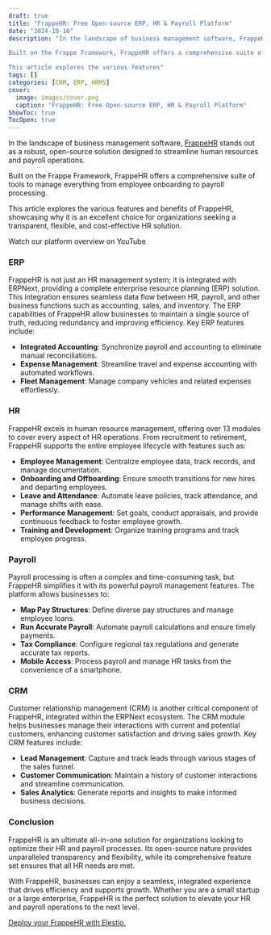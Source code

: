 ```yaml
---
draft: true
title: "FrappeHR: Free Open-source ERP, HR & Payroll Platform"
date: "2024-10-16"
description: "In the landscape of business management software, FrappeHR stands out as a robust, open-source solution designed to streamline human resources and payroll operations.

Built on the Frappe Framework, FrappeHR offers a comprehensive suite of tools to manage everything from employee onboarding to payroll processing.

This article explores the various features"
tags: []
categories: [CRM, ERP, HRMS]
cover:
  image: images/cover.png
  caption: "FrappeHR: Free Open-source ERP, HR & Payroll Platform"
ShowToc: true
TocOpen: true
---
```



In the landscape of business management software, [FrappeHR](https://elest.io/open-source/frappehr?ref=blog.elest.io) stands out as a robust, open\-source solution designed to streamline human resources and payroll operations. 

Built on the Frappe Framework, FrappeHR offers a comprehensive suite of tools to manage everything from employee onboarding to payroll processing. 

This article explores the various features and benefits of FrappeHR, showcasing why it is an excellent choice for organizations seeking a transparent, flexible, and cost\-effective HR solution.



Watch our platform overview on YouTube



### ERP

FrappeHR is not just an HR management system; it is integrated with ERPNext, providing a complete enterprise resource planning (ERP) solution. This integration ensures seamless data flow between HR, payroll, and other business functions such as accounting, sales, and inventory. The ERP capabilities of FrappeHR allow businesses to maintain a single source of truth, reducing redundancy and improving efficiency. Key ERP features include:

* **Integrated Accounting**: Synchronize payroll and accounting to eliminate manual reconciliations.
* **Expense Management**: Streamline travel and expense accounting with automated workflows.
* **Fleet Management**: Manage company vehicles and related expenses effortlessly.

### HR

FrappeHR excels in human resource management, offering over 13 modules to cover every aspect of HR operations. From recruitment to retirement, FrappeHR supports the entire employee lifecycle with features such as:

* **Employee Management**: Centralize employee data, track records, and manage documentation.
* **Onboarding and Offboarding**: Ensure smooth transitions for new hires and departing employees.
* **Leave and Attendance**: Automate leave policies, track attendance, and manage shifts with ease.
* **Performance Management**: Set goals, conduct appraisals, and provide continuous feedback to foster employee growth.
* **Training and Development**: Organize training programs and track employee progress.

### Payroll

Payroll processing is often a complex and time\-consuming task, but FrappeHR simplifies it with its powerful payroll management features. The platform allows businesses to:

* **Map Pay Structures**: Define diverse pay structures and manage employee loans.
* **Run Accurate Payroll**: Automate payroll calculations and ensure timely payments.
* **Tax Compliance**: Configure regional tax regulations and generate accurate tax reports.
* **Mobile Access**: Process payroll and manage HR tasks from the convenience of a smartphone.

### CRM

Customer relationship management (CRM) is another critical component of FrappeHR, integrated within the ERPNext ecosystem. The CRM module helps businesses manage their interactions with current and potential customers, enhancing customer satisfaction and driving sales growth. Key CRM features include:

* **Lead Management**: Capture and track leads through various stages of the sales funnel.
* **Customer Communication**: Maintain a history of customer interactions and streamline communication.
* **Sales Analytics**: Generate reports and insights to make informed business decisions.

### Conclusion

FrappeHR is an ultimate all\-in\-one solution for organizations looking to optimize their HR and payroll processes. Its open\-source nature provides unparalleled transparency and flexibility, while its comprehensive feature set ensures that all HR needs are met. 

With FrappeHR, businesses can enjoy a seamless, integrated experience that drives efficiency and supports growth. Whether you are a small startup or a large enterprise, FrappeHR is the perfect solution to elevate your HR and payroll operations to the next level.

[Deploy your FrappeHR with Elestio.](https://elest.io/open-source/frappehr?ref=blog.elest.io)



